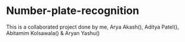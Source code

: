 # Number-plate-recognition
This is a collaborated project done by me, Arya Akash(), Aditya Patel(), Abitamim Kolsawala() &amp; Aryan Yashu()
